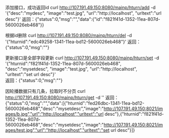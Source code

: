 添加接口，成功返回id
curl http://107.191.49.150:8080/mainp/hturn/add -d '{"desc":"mydesc", "image":"test.jpg", "url":"http://localhost", "urltext":"url desc"}'
返回：{"status":0,"msg":"","data":{"id":"f821f41d-1352-11ea-807d-5600026eb468"}}

根据id删除
curl http://107.191.49.150:8080/mainp/hturn/del -d '{"hturnid":"edc49258-1341-11ea-bd12-5600026eb468"}'
返回：{"status":0,"msg":""}

更新接口是全部字段更新
curl http://107.191.49.150:8080/mainp/hturn/set -d '{"hturnid":"f821f41d-1352-11ea-807d-5600026eb468", "desc":"mysetdesc", "image":"test.jpg", "url":"http://localhost", "urltext":"set url desc"}'   
返回：{"status":0,"msg":""}

因轮播数据只有几条，拉取时不分页
curl http://107.191.49.150:8080/mainp/hturn/get -d ''
返回：{"status":0,"msg":"","data":[{"hturnid":"fed26dbc-1341-11ea-bd12-5600026eb468","desc":"mysetdesc","image":"http://107.191.49.150:8021/images/b.jpg","url":"http://localhost","urltext":"url desc"},{"hturnid":"f821f41d-1352-11ea-807d-5600026eb468","desc":"mysetdesc","image":"http://107.191.49.150:8021/images/test.jpg","url":"http://localhost","urltext":"set url desc"}]}
